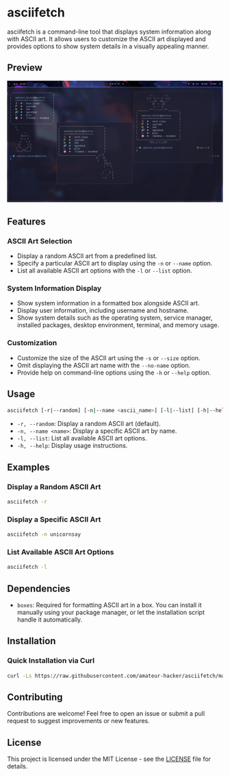 # asciifetch

asciifetch is a command-line tool that displays system information along with ASCII art. It allows users to customize the ASCII art displayed and provides options to show system details in a visually appealing manner.

## Preview

![asciifetch Preview](preview.png)

## Features

### ASCII Art Selection

- Display a random ASCII art from a predefined list.
- Specify a particular ASCII art to display using the `-n` or `--name` option.
- List all available ASCII art options with the `-l` or `--list` option.

### System Information Display

- Show system information in a formatted box alongside ASCII art.
- Display user information, including username and hostname.
- Show system details such as the operating system, service manager, installed packages, desktop environment, terminal, and memory usage.

### Customization

- Customize the size of the ASCII art using the `-s` or `--size` option.
- Omit displaying the ASCII art name with the `--no-name` option.
- Provide help on command-line options using the `-h` or `--help` option.

## Usage

```bash
asciifetch [-r|--random] [-n|--name <ascii_name>] [-l|--list] [-h|--help]
```

- `-r, --random`: Display a random ASCII art (default).
- `-n, --name <name>`: Display a specific ASCII art by name.
- `-l, --list`: List all available ASCII art options.
- `-h, --help`: Display usage instructions.

## Examples

### Display a Random ASCII Art

```bash
asciifetch -r
```

### Display a Specific ASCII Art

```bash
asciifetch -n unicornsay
```

### List Available ASCII Art Options

```bash
asciifetch -l
```

## Dependencies

- `boxes`: Required for formatting ASCII art in a box. You can install it manually using your package manager, or let the installation script handle it automatically.

## Installation

### Quick Installation via Curl

```bash
curl -Ls https://raw.githubusercontent.com/amateur-hacker/asciifetch/master/install.sh | bash
```

## Contributing

Contributions are welcome! Feel free to open an issue or submit a pull request to suggest improvements or new features.

## License

This project is licensed under the MIT License - see the [LICENSE](LICENSE) file for details.
